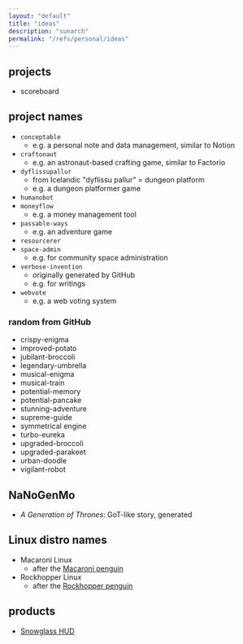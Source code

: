 ```yaml
---
layout: "default"
title: "ideas"
description: "sunarch"
permalink: "/refs/personal/ideas"
---
```

## projects

- scoreboard

## project names

- `conceptable`
    - e.g. a personal note and data management, similar to Notion
- `craftonaut`
    - e.g. an astronaut-based crafting game, similar to Factorio
- `dyflissupallur`
    - from Icelandic "dyflissu pallur" = dungeon platform
    - e.g. a dungeon platformer game
- `humanobot`
- `moneyflow`
    - e.g. a money management tool
- `passable-ways`
    - e.g. an adventure game
- `resourcerer`
- `space-admin`
    - e.g. for community space administration
- `verbose-invention`
    - originally generated by GitHub
    - e.g. for writings
- `webvote`
    - e.g. a web voting system

### random from GitHub

- crispy-enigma
- improved-potato
- jubilant-broccoli
- legendary-umbrella
- musical-enigma
- musical-train
- potential-memory
- potential-pancake
- stunning-adventure
- supreme-guide
- symmetrical engine
- turbo-eureka
- upgraded-broccoli
- upgraded-parakeet
- urban-doodle
- vigilant-robot

## NaNoGenMo

- *A Generation of Thrones*: GoT-like story, generated

## Linux distro names

- Macaroni Linux
    - after the [Macaroni penguin](https://en.wikipedia.org/wiki/Macaroni_penguin)
- Rockhopper Linux
    - after the [Rockhopper penguin](https://en.wikipedia.org/wiki/Rockhopper_penguin)

## products

- [Snowglass HUD](snowglass-hud.md)
